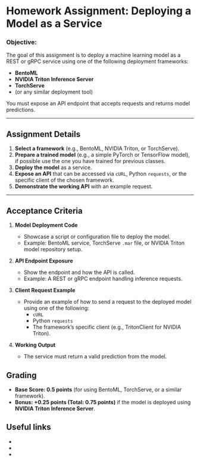 # Homework Assignment: Deploying a Model as a Service  

### **Objective:**  
The goal of this assignment is to deploy a machine learning model as a REST or gRPC service using one of the following deployment frameworks:  
- **BentoML**  
- **NVIDIA Triton Inference Server**  
- **TorchServe**  
- (or any similar deployment tool)  

You must expose an API endpoint that accepts requests and returns model predictions.  

---

## **Assignment Details**  

1. **Select a framework** (e.g., BentoML, NVIDIA Triton, or TorchServe).  
2. **Prepare a trained model** (e.g., a simple PyTorch or TensorFlow model), if possible use the one you have trained for previous classes.  
3. **Deploy the model** as a service.  
4. **Expose an API** that can be accessed via `cURL`, Python `requests`, or the specific client of the chosen framework.  
5. **Demonstrate the working API** with an example request.  

---

## **Acceptance Criteria**  

1. **Model Deployment Code**  
   - Showcase a script or configuration file to deploy the model.  
   - Example: BentoML service, TorchServe `.mar` file, or NVIDIA Triton model repository setup.  

2. **API Endpoint Exposure**  
   - Show the endpoint and how the API is called.  
   - Example: A REST or gRPC endpoint handling inference requests.  

3. **Client Request Example**  
   - Provide an example of how to send a request to the deployed model using one of the following:  
     - `cURL`  
     - Python `requests`  
     - The framework’s specific client (e.g., TritonClient for NVIDIA Triton).  

4. **Working Output**  
   - The service must return a valid prediction from the model.  

## **Grading**  

- **Base Score: 0.5 points** (for using BentoML, TorchServe, or a similar framework).  
- **Bonus: +0.25 points (Total: 0.75 points)** if the model is deployed using **NVIDIA Triton Inference Server**.  

## **Useful links**
*
*
*
